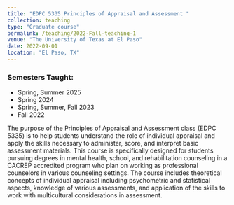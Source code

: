 ```yaml
---
title: "EDPC 5335 Principles of Appraisal and Assessment "
collection: teaching
type: "Graduate course"
permalink: /teaching/2022-Fall-teaching-1
venue: "The University of Texas at El Paso"
date: 2022-09-01
location: "El Paso, TX"  
---
```

### Semesters Taught:
- Spring, Summer 2025
- Spring 2024
- Spring, Summer, Fall 2023  
- Fall 2022

The purpose of the Principles of Appraisal and Assessment class (EDPC 5335) is to help students understand the role of individual appraisal and apply the skills necessary to administer, score, and interpret basic assessment materials. This course is specifically designed for students pursuing degrees in mental health, school, and rehabilitation counseling in a CACREP accredited program who plan on working as professional counselors in various counseling settings. The course includes theoretical concepts of individual appraisal including psychometric and statistical aspects, knowledge of various assessments, and application of the skills to work with multicultural considerations in assessment.

